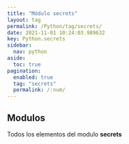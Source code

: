 ```yaml
---
title: "Módulo secrets"
layout: tag
permalink: /Python/tag/secrets/
date: 2021-11-01 10:24:03.989632
key: Python.secrets
sidebar: 
  nav: python
aside: 
  toc: true
pagination: 
  enabled: true
  tag: "secrets"
  permalink: /:num/
---
```


<h2>Modulos</h2>
Todos los elementos del modulo <strong>secrets</strong>
